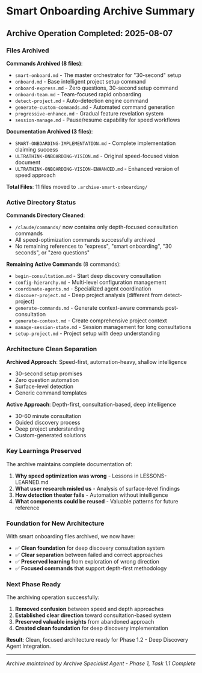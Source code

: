 # Smart Onboarding Archive Summary

## Archive Operation Completed: 2025-08-07

### Files Archived

**Commands Archived (8 files)**:
- `smart-onboard.md` - The master orchestrator for "30-second" setup
- `onboard.md` - Base intelligent project setup command
- `onboard-express.md` - Zero questions, 30-second setup command
- `onboard-team.md` - Team-focused rapid onboarding
- `detect-project.md` - Auto-detection engine command
- `generate-custom-commands.md` - Automated command generation
- `progressive-enhance.md` - Gradual feature revelation system
- `session-manage.md` - Pause/resume capability for speed workflows

**Documentation Archived (3 files)**:
- `SMART-ONBOARDING-IMPLEMENTATION.md` - Complete implementation claiming success
- `ULTRATHINK-ONBOARDING-VISION.md` - Original speed-focused vision document
- `ULTRATHINK-ONBOARDING-VISION-ENHANCED.md` - Enhanced version of speed approach

**Total Files**: 11 files moved to `.archive-smart-onboarding/`

### Active Directory Status

**Commands Directory Cleaned**: 
- `/claude/commands/` now contains only depth-focused consultation commands
- All speed-optimization commands successfully archived
- No remaining references to "express", "smart onboarding", "30 seconds", or "zero questions"

**Remaining Active Commands** (8 commands):
- `begin-consultation.md` - Start deep discovery consultation
- `config-hierarchy.md` - Multi-level configuration management
- `coordinate-agents.md` - Specialized agent coordination
- `discover-project.md` - Deep project analysis (different from detect-project)
- `generate-commands.md` - Generate context-aware commands post-consultation
- `generate-context.md` - Create comprehensive project context
- `manage-session-state.md` - Session management for long consultations
- `setup-project.md` - Project setup with deep understanding

### Architecture Clean Separation

**Archived Approach**: Speed-first, automation-heavy, shallow intelligence
- 30-second setup promises
- Zero question automation
- Surface-level detection
- Generic command templates

**Active Approach**: Depth-first, consultation-based, deep intelligence  
- 30-60 minute consultation
- Guided discovery process
- Deep project understanding
- Custom-generated solutions

### Key Learnings Preserved

The archive maintains complete documentation of:
1. **Why speed optimization was wrong** - Lessons in LESSONS-LEARNED.md
2. **What user research misled us** - Analysis of surface-level findings  
3. **How detection theater fails** - Automation without intelligence
4. **What components could be reused** - Valuable patterns for future reference

### Foundation for New Architecture

With smart onboarding files archived, we now have:
- ✅ **Clean foundation** for deep discovery consultation system
- ✅ **Clear separation** between failed and correct approaches
- ✅ **Preserved learning** from exploration of wrong direction
- ✅ **Focused commands** that support depth-first methodology

### Next Phase Ready

The archiving operation successfully:
1. **Removed confusion** between speed and depth approaches
2. **Established clear direction** toward consultation-based system
3. **Preserved valuable insights** from abandoned approach
4. **Created clean foundation** for deep discovery implementation

**Result**: Clean, focused architecture ready for Phase 1.2 - Deep Discovery Agent Integration.

---

*Archive maintained by Archive Specialist Agent - Phase 1, Task 1.1 Complete*